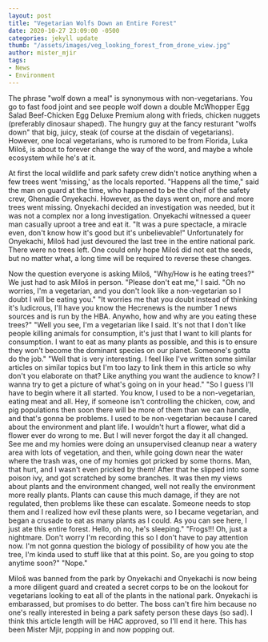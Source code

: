 ```yaml
---
layout: post
title: "Vegetarian Wolfs Down an Entire Forest"
date: 2020-10-27 23:09:00 -0500
categories: jekyll update
thumb: "/assets/images/veg_looking_forest_from_drone_view.jpg"
author: mister_mjir
tags:
- News
- Environment
---
```


The phrase "wolf down a meal" is synonymous with non-vegetarians. You go to fast food joint and see people wolf down a double McWhopper Egg Salad Beef-Chicken Egg
Deluxe Premium along with frieds, chicken nuggets (preferably dinosaur shaped). The hungry guy at the fancy resturant "wolfs down" that big, juicy, steak (of
course at the disdain of vegetarians). However, one local vegetarians, who is rumored to be from Florida, Luka Miloš, is about to forever change the way of the word,
and maybe a whole ecosystem while he's at it.

At first the local wildlife and park safety crew didn't notice anything when a few trees went 'missing,' as the locals reported. "Happens all the time," said the man
on guard at the time, who happened to be the cheif of the safety crew, Ghenadie Onyekachi. However, as the days went on, more and more trees went missing. Onyekachi
decided an investigation was needed, but it was not a complex nor a long investigation. Onyekachi witnessed a queer man casually uproot a tree and eat it. "It was
a pure spectacle, a miracle even, don't know how it's good but it's unbelievable!" Unfortunately for Onyekachi, Miloš had just devoured the last tree in the entire
national park. There were no trees left. One could only hope Miloš did not eat the seeds, but no matter what, a long time will be required to reverse these changes.

Now the question everyone is asking Miloš, "Why/How is he eating trees?" We just had to ask Miloš in person. "Please don't eat me," I said. "Oh no worries, I'm a
vegetarian, and you don't look like a non-vegetarian so I doubt I will be eating you." "It worries me that you doubt instead of thinking it's ludicrous, I'll have
you know the Hecrenews is the number 1 news sources and is run by the HBA. Anywho, how and why are you eating these trees?" "Well you see, I'm a vegetarian like I said.
It's not that I don't like people killing animals for consumption, it's just that I want to kill plants for consumption. I want to eat as many plants as possible, and
this is to ensure they won't become the dominant species on our planet. Someone's gotta do the job." "Well that is very interesting. I feel like I've written some
similar articles on similar topics but I'm too lazy to link them in this article so why don't you elaborate on that? Like anything you want the audience to know? I
wanna try to get a picture of what's going on in your head." "So I guess I'll have to begin where it all started. You know, I used to be a non-vegetarian, eating meat
and all. Hey, if someone isn't controlling the chicken, cow, and pig populations then soon there will be more of them than we can handle, and that's gonna be problems.
I used to be non-vegetarian because I cared about the environment and plant life. I wouldn't hurt a flower, what did a flower ever do wrong to me. But I will never
forgot the day it all changed. See me and my homies were doing an unsupervised cleanup near a watery area with lots of vegetation, and then, while going down near the
water where the trash was, one of my homies got pricked by some thorns. Man, that hurt, and I wasn't even pricked by them! After that he slipped into some poison ivy,
and got scratched by some branches. It was then my views about plants and the environment changed, well not really the environment more really plants. Plants can
cause this much damage, if they are not regulated, then problems like these can escalate. Someone needs to stop them and I realized how evil these plants were, so I
became vegetarian, and began a crusade to eat as many plants as I could. As you can see here, I just ate this entire forest. Hello, oh no, he's sleeping." "Frogs!!!
Oh, just a nightmare. Don't worry I'm recording this so I don't have to pay attention now. I'm not gonna question the biology of possibility of how you ate the 
tree, I'm kinda used to stuff like that at this point. So, are you going to stop anytime soon?" "Nope."

Miloš was banned from the park by Onyekachi and Onyekachi is now being a more diligent guard and created a secret corps to be on the lookout for vegetarians looking
to eat all of the plants in the national park. Onyekachi is embarassed, but promises to do better. The boss can't fire him because no one's really interested in
being a park safety person these days (so sad). I think this article length will be HAC approved, so I'll end it here. This has been Mister Mjir, popping in and now
popping out.
